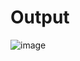 # Output
![image](https://github.com/Bunnyy0905/Project_01/assets/126411621/52582bbe-ec28-4da8-b7e9-22d9ded156bf)
